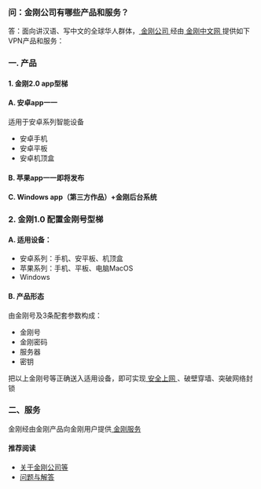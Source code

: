 ### 问：金刚公司有哪些产品和服务？

答：面向讲汉语、写中文的全球华人群体，[ 金刚公司 ](https://a2zitpro.github.io/web/金刚公司)经由[ 金刚中文网 ](https://a2zitpro.github.io/web/金刚中文网)提供如下VPN产品和服务：

### 一. 产品
#### 1. 金刚2.0 app型梯
#### A. 安卓app一一

适用于安卓系列智能设备

- 安卓手机
- 安卓平板
- 安卓机顶盒

#### B. 苹果app一一即将发布

#### C. Windows app（第三方作品）+金刚后台系统

### 2. 金刚1.0 配置金刚号型梯

#### A. 适用设备：
- 安卓系列：手机、安平板、机顶盒
- 苹果系列：手机、平板、电脑MacOS
- Windows

#### B. 产品形态
由金刚号及3条配套参数构成：
- 金刚号
- 金刚密码
- 服务器
- 密钥

把以上金刚号等正确送入适用设备，即可实现[ 安全上网 ](https://a2zitpro.github.io/web/产品与服务的价值)、破壁穿墙、突破网络封锁<br>

### 二、服务
金刚经由金刚产品向金刚用户提供[ 金刚服务 ](https://a2zitpro.github.io/web/金刚服务)

#### 推荐阅读
- [关于金刚公司等](https://a2zitpro.github.io/web/列表-关于金刚公司及相关问题)
- [问题与解答](https://a2zitpro.github.io/web/列表-问题与解答)
